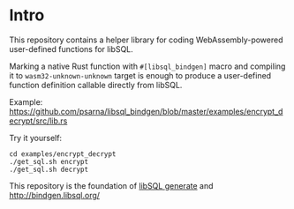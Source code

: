 # Intro

This repository contains a helper library for coding
WebAssembly-powered user-defined functions for libSQL.

Marking a native Rust function with `#[libsql_bindgen]` macro
and compiling it to `wasm32-unknown-unknown` target
is enough to produce a user-defined function definition
callable directly from libSQL.

Example:
https://github.com/psarna/libsql_bindgen/blob/master/examples/encrypt_decrypt/src/lib.rs

Try it yourself:
```
cd examples/encrypt_decrypt
./get_sql.sh encrypt
./get_sql.sh decrypt
```

This repository is the foundation of [libSQL generate](https://github.com/psarna/libsql_generate) and http://bindgen.libsql.org/

